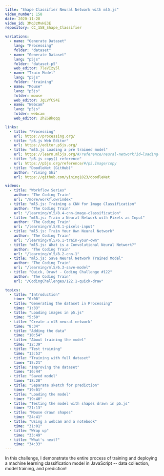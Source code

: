 ```yaml
---
title: "Shape Classifier Neural Network with ml5.js"
video_number: 158
date: 2020-11-28
video_id: 3MqJzMvHE3E
repository: CC_158_Shape_Classifier

variations:
  - name: "Generate Dataset"
    lang: "Processing"
    folder: "dataset"
  - name: "Generate Dataset"
    lang: "p5js"
    folder: "dataset-p5"
    web_editor: 7leVIzy5l
  - name: "Train Model"
    lang: "p5js"
    folder: "training"
  - name: "Mouse"
    lang: "p5js"
    folder: mouse
    web_editor: JgLVfCS4E
  - name: "Webcam"
    lang: "p5js"
    folder: webcam
    web_editor: 2hZGBkqqq

links:
  - title: "Processing"
    url: https://processing.org/
  - title: "p5.js Web Editor"
    url: https://editor.p5js.org/
  - title: "ml5.js Loading a pre trained model"
    url: https://learn.ml5js.org/#/reference/neural-network?id=loading-a-pre-trained-model
  - title: "p5.js copy() reference"
    url: https://p5js.org/reference/#/p5.Image/copy
  - title: "DoodleNet (GitHub)"
    author: "Yining Shi"
    url: https://github.com/yining1023/doodleNet

videos:
  - title: "Workflow Series"
    author: "The Coding Train"
    url: "/more/workflow/index"
  - title: "ml5.js: Training a CNN for Image Classification"
    author: "The Coding Train"
    url: "/learning/ml5/8.4-cnn-image-classification"
  - title: "ml5.js: Train a Neural Network with Pixels as Input"
    author: "The Coding Train"
    url: "/learning/ml5/8.1-pixels-input"
  - title: "ml5.js: Train Your Own Neural Network"
    author: "The Coding Train"
    url: "/learning/ml5/6.1-train-your-own"
  - title: "ml5.js: What is a Convolutional Neural Network?"
    author: "The Coding Train"
    url: "/learning/ml5/8.2-cnn-1"
  - title: "ml5.js: Save Neural Network Trained Model"
    author: "The Coding Train"
    url: "/learning/ml5/6.3-save-model"
  - title: "Quick, Draw! - Coding Challenge #122"
    author: "The Coding Train"
    url: "/CodingChallenges/122.1-quick-draw"

topics:
  - title: "Introduction"
    time: "0:00"
  - title: "Generating the dataset in Processing"
    time: "1:33"
  - title: "Loading images in p5.js"
    time: "5:50"
  - title: "Create a ml5 neural network"
    time: "8:34"
  - title: "Adding the data"
    time: "10:54"
  - title: "About training the model"
    time: "12:39"
  - title: "Test training"
    time: "13:53"
  - title: "Training with full dataset"
    time: "15:21"
  - title: "Improving the dataset"
    time: "16:44"
  - title: "Saved model"
    time: "18:20"
  - title: "Separate sketch for prediction"
    time: "19:01"
  - title: "Loading the model"
    time: "19:40"
  - title: "Testing the model with shapes drawn in p5.js"
    time: "21:13"
  - title: "Mouse drawn shapes"
    time: "24:41"
  - title: "Using a webcam and a notebook"
    time: "31:01"
  - title: "Wrap up"
    time: "33:49"
  - title: "What's next?"
    time: "34:33"
---
```

In this challenge, I demonstrate the entire process of training and deploying a machine learning classification model in JavaScript -- data collection, model training, and prediction!
